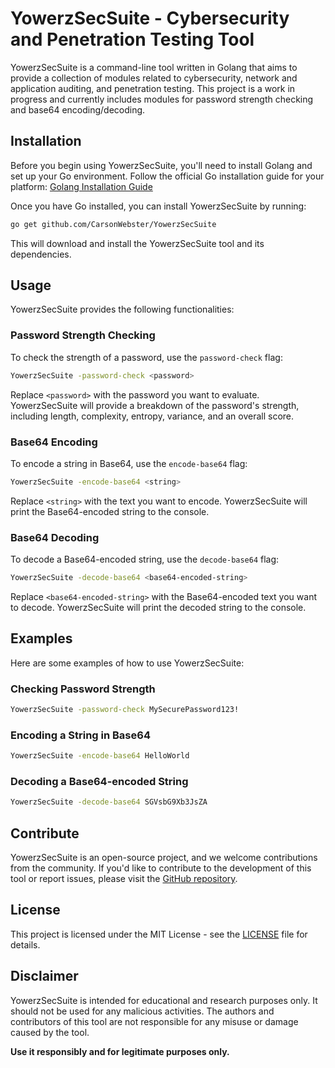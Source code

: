 # YowerzSecSuite - Cybersecurity and Penetration Testing Tool

YowerzSecSuite is a command-line tool written in Golang that aims to provide a collection of modules related to cybersecurity, network and application auditing, and penetration testing. This project is a work in progress and currently includes modules for password strength checking and base64 encoding/decoding.

## Installation

Before you begin using YowerzSecSuite, you'll need to install Golang and set up your Go environment. Follow the official Go installation guide for your platform: [Golang Installation Guide](https://golang.org/doc/install)

Once you have Go installed, you can install YowerzSecSuite by running:

```bash
go get github.com/CarsonWebster/YowerzSecSuite
```

This will download and install the YowerzSecSuite tool and its dependencies.

## Usage

YowerzSecSuite provides the following functionalities:

### Password Strength Checking

To check the strength of a password, use the `password-check` flag:

```bash
YowerzSecSuite -password-check <password>
```

Replace `<password>` with the password you want to evaluate. YowerzSecSuite will provide a breakdown of the password's strength, including length, complexity, entropy, variance, and an overall score.

### Base64 Encoding

To encode a string in Base64, use the `encode-base64` flag:

```bash
YowerzSecSuite -encode-base64 <string>
```

Replace `<string>` with the text you want to encode. YowerzSecSuite will print the Base64-encoded string to the console.

### Base64 Decoding

To decode a Base64-encoded string, use the `decode-base64` flag:

```bash
YowerzSecSuite -decode-base64 <base64-encoded-string>
```

Replace `<base64-encoded-string>` with the Base64-encoded text you want to decode. YowerzSecSuite will print the decoded string to the console.

## Examples

Here are some examples of how to use YowerzSecSuite:

### Checking Password Strength

```bash
YowerzSecSuite -password-check MySecurePassword123!
```

### Encoding a String in Base64

```bash
YowerzSecSuite -encode-base64 HelloWorld
```

### Decoding a Base64-encoded String

```bash
YowerzSecSuite -decode-base64 SGVsbG9Xb3JsZA
```

## Contribute

YowerzSecSuite is an open-source project, and we welcome contributions from the community. If you'd like to contribute to the development of this tool or report issues, please visit the [GitHub repository](https://github.com/CarsonWebster/YowerzSecSuite).

## License

This project is licensed under the MIT License - see the [LICENSE](LICENSE) file for details.

## Disclaimer

YowerzSecSuite is intended for educational and research purposes only. It should not be used for any malicious activities. The authors and contributors of this tool are not responsible for any misuse or damage caused by the tool.

**Use it responsibly and for legitimate purposes only.**
